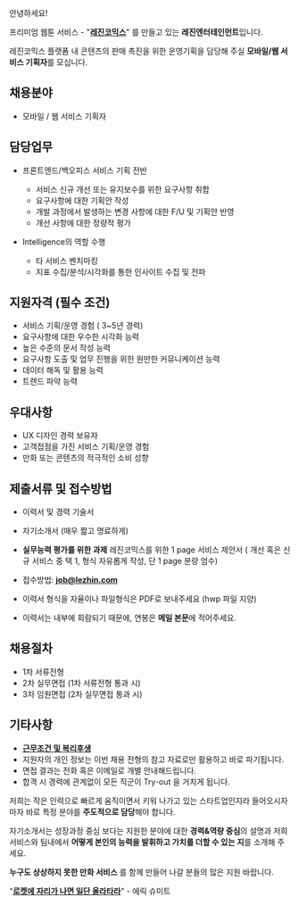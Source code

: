﻿안녕하세요!

프리미엄 웹툰 서비스 - "**[레진코믹스](http://www.lezhin.com)**" 를 만들고 있는 **레진엔터테인먼트**입니다.

레진코믹스 플랫폼 내 콘텐츠의 판매 촉진을 위한 운영기획을 담당해 주실 **모바일/웹 서비스 기획자**를 모십니다.


## 채용분야

- 모바일 / 웹 서비스 기획자  


## 담당업무

-  프론트엔드/백오피스 서비스 기획 전반
   - 서비스 신규 개선 또는 유지보수를 위한 요구사항 취합
   - 요구사항에 대한 기획안 작성
   - 개발 과정에서 발생하는 변경 사항에 대한 F/U 및 기획안 반영
   - 개선 사항에 대한 정량적 평가

-  Intelligence의 역할 수행
   - 타 서비스 벤치마킹
   - 지표 수집/분석/시각화를 통한 인사이트 수집 및 전파

## 지원자격 (필수 조건)

- 서비스 기획/운영 경험 ( 3~5년 경력) 
- 요구사항에 대한 우수한 시각화 능력
- 높은 수준의 문서 작성 능력
- 요구사항 도출 및 업무 진행을 위한 원만한 커뮤니케이션 능력
- 데이터 해독 및 활용 능력
- 트렌드 파악 능력 
  
## 우대사항

- UX 디자인 경력 보유자
- 고객접점을 가진 서비스 기획/운영 경험
- 만화 또는 콘텐츠의 적극적인 소비 성향


## 제출서류 및 접수방법

- 이력서 및 경력 기술서 
- 자기소개서 (매우 짧고 명료하게)
- **실무능력 평가를 위한 과제** 
레진코믹스를 위한 1 page 서비스 제안서 ( 개선 혹은 신규 서비스  중 택 1, 형식 자유롭게 작성, 단 1 page 분량 엄수)   
- 접수방법: **job@lezhin.com** 

- 이력서 형식을 자율이나 파일형식은 PDF로 보내주세요 (hwp 파일 지양) 
- 이력서는 내부에 회람되기 때문에, 연봉은 **메일 본문**에 적어주세요.

## 채용절차 

- 1차 서류전형
- 2차 실무면접 (1차 서류전형 통과 시)
- 3차 임원면접 (2차 실무면접 통과 시)

## 기타사항 
- [**근무조건 및 복리후생**](https://github.com/lezhin/apply/blob/master/README.md)
- 지원자의 개인 정보는 이번 채용 전형의 참고 자료로만 활용하고 바로 파기됩니다.
- 면접 결과는 전화 혹은 이메일로 개별 안내해드립니다.
- 합격 시 경력에 관계없이 모든 직군이 Try-out 을 거치게 됩니다. 


저희는 작은 인력으로 빠르게 움직이면서 키워 나가고 있는 스타트업인지라 들어오시자마자 바로 특정 분야를 **주도적으로 담당**해야 합니다. 

자기소개서는 성장과정 중심 보다는 지원한 분야에 대한 **경력&역량 중심**의 설명과 저희 서비스와 팀내에서 **어떻게 본인의 능력을 발휘하고 가치를 더할 수 있는 지**를 소개해 주세요.

**누구도 상상하지 못한 만화 서비스** 를 함께 만들어 나갈 분들의 많은 지원 바랍니다.


“[**로켓에 자리가 나면 일단 올라타라**](http://estima.wordpress.com/2012/05/28/sheryl/)" - 에릭 슈미트